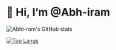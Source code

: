#  👋 Hi, I’m @Abh-iram


![Abhi-ram's GitHub stats](https://github-readme-stats.vercel.app/api?username=Abh-iram&show_icons=true&theme=radical)


[![Top Langs](https://github-readme-stats.vercel.app/api/top-langs/?username=Abh-iram&langs_count=8)](https://github.com/Abh-iram/github-readme-stats)
